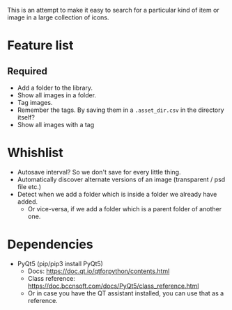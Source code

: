This is an attempt to make it easy to search for a particular kind of item or image in a large collection of icons.

# Feature list
## Required

- Add a folder to the library.
- Show all images in a folder.
- Tag images.
- Remember the tags. By saving them in a `.asset_dir.csv` in the directory itself?
- Show all images with a tag

# Whishlist

- Autosave interval? So we don't save for every little thing.
- Automatically discover alternate versions of an image (transparent / psd file etc.)
- Detect when we add a folder which is inside a folder we already have added.
    - Or vice-versa, if we add a folder which is a parent folder of another one.

# Dependencies

- PyQt5 (pip/pip3 install PyQt5)
    - Docs: https://doc.qt.io/qtforpython/contents.html
    - Class reference: https://doc.bccnsoft.com/docs/PyQt5/class_reference.html
    - Or in case you have the QT assistant installed, you can use that as a reference.